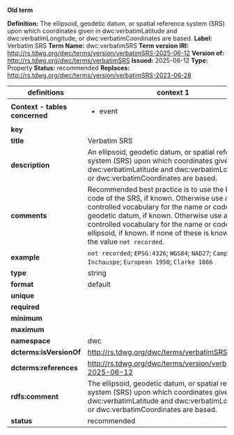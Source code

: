 **Old term**

**Definition:** The ellipsoid, geodetic datum, or spatial reference system (SRS) upon which coordinates given in dwc:verbatimLatitude and dwc:verbatimLongitude, or dwc:verbatimCoordinates are based.
**Label:** Verbatim SRS
**Term Name:** dwc:verbatimSRS
**Term version IRI:** http://rs.tdwg.org/dwc/terms/version/verbatimSRS-2025-06-12
**Version of:** http://rs.tdwg.org/dwc/terms/verbatimSRS
**Issued:** 2025-06-12
**Type:** Property
**Status:** recommended
**Replaces:** http://rs.tdwg.org/dwc/terms/version/verbatimSRS-2023-06-28


| definitions | context 1 |
|-|-|
| **Context - tables concerned** | <ul><li>event</li></ul> |
| **key** |  |
| **title** | Verbatim SRS |
| **description** | An ellipsoid, geodetic datum, or spatial reference system (SRS) upon which coordinates given in dwc:verbatimLatitude and dwc:verbatimLongitude, or dwc:verbatimCoordinates are based. |
| **comments** | Recommended best practice is to use the EPSG code of the SRS, if known. Otherwise use a controlled vocabulary for the name or code of the geodetic datum, if known. Otherwise use a controlled vocabulary for the name or code of the ellipsoid, if known. If none of these is known, use the value `not recorded`. |
| **example** | `not recorded`; `EPSG:4326`; `WGS84`; `NAD27`; `Campo Inchauspe`; `European 1950`; `Clarke 1866` |
| **type** | string |
| **format** | default |
| **unique** |  |
| **required** |  |
| **minimum** |  |
| **maximum** |  |
| **namespace** | dwc |
| **dcterms:isVersionOf** | http://rs.tdwg.org/dwc/terms/verbatimSRS |
| **dcterms:references** | http://rs.tdwg.org/dwc/terms/version/verbatimSRS-2025-06-12 |
| **rdfs:comment** | The ellipsoid, geodetic datum, or spatial reference system (SRS) upon which coordinates given in dwc:verbatimLatitude and dwc:verbatimLongitude, or dwc:verbatimCoordinates are based. |
| **status** | recommended |
